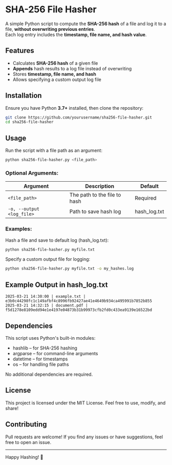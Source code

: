 # SHA-256 File Hasher

A simple Python script to compute the **SHA-256 hash** of a file and log it to a file, **without overwriting previous entries**.  
Each log entry includes the **timestamp, file name, and hash value**.

## Features
- Calculates **SHA-256 hash** of a given file
- **Appends** hash results to a log file instead of overwriting
- Stores **timestamp, file name, and hash**
- Allows specifying a custom output log file

## Installation
Ensure you have Python **3.7+** installed, then clone the repository:
```bash
git clone https://github.com/yourusername/sha256-file-hasher.git
cd sha256-file-hasher
```

## Usage
Run the script with a file path as an argument:
```bash
python sha256-file-hasher.py <file_path>
```

### Optional Arguments:
| Argument | Description | Default |
|----------|-------------|---------|
| `<file_path>` | The path to the file to hash | Required |
| `-o, --output <log_file>` | Path to save hash log | hash_log.txt |

### Examples:
Hash a file and save to default log (hash_log.txt):
```bash
python sha256-file-hasher.py myfile.txt
```

Specify a custom output file for logging:
```bash
python sha256-file-hasher.py myfile.txt -o my_hashes.log
```

## Example Output in hash_log.txt
```
2025-03-21 14:30:00 | example.txt | e3b0c44298fc1c149afbf4c8996fb92427ae41e4649b934ca495991b7852b855
2025-03-21 14:32:15 | document.pdf | f5d1278e8109edd94e1e4197e04873b31b99973cfb2fd0c433ea9139e16522bd
```

## Dependencies
This script uses Python's built-in modules:
- hashlib – for SHA-256 hashing
- argparse – for command-line arguments
- datetime – for timestamps
- os – for handling file paths

No additional dependencies are required.

## License
This project is licensed under the MIT License. Feel free to use, modify, and share!

## Contributing
Pull requests are welcome! If you find any issues or have suggestions, feel free to open an issue.

---

Happy Hashing! 🚀
